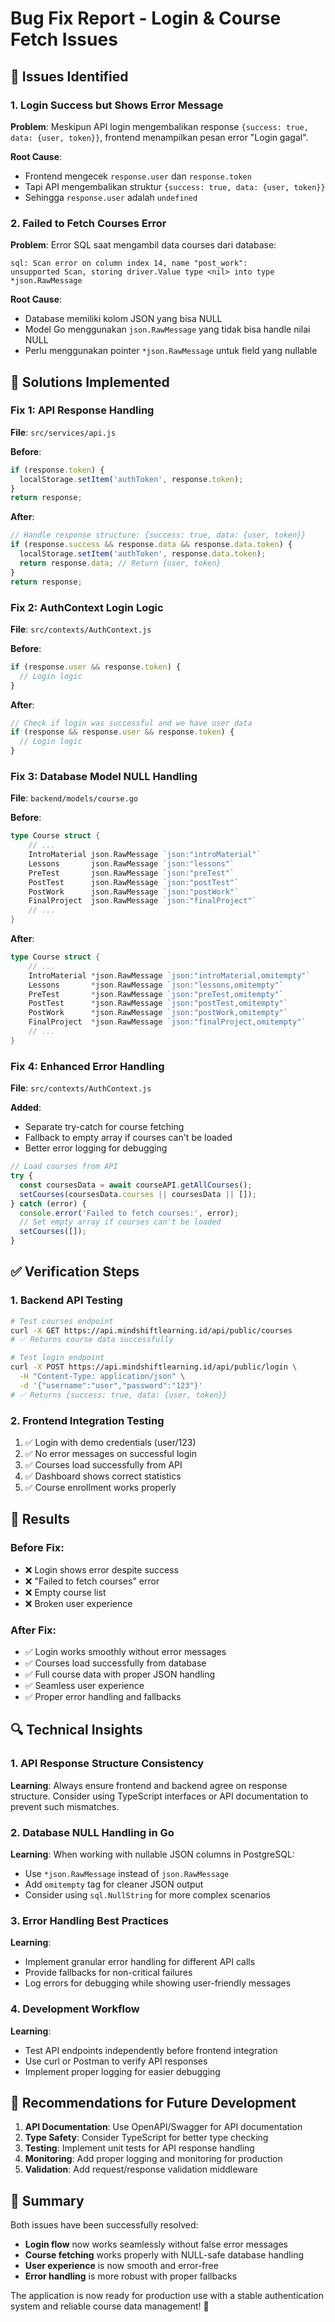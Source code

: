 # Bug Fix Report - Login & Course Fetch Issues

## 🐛 Issues Identified

### 1. Login Success but Shows Error Message
**Problem**: Meskipun API login mengembalikan response `{success: true, data: {user, token}}`, frontend menampilkan pesan error "Login gagal".

**Root Cause**: 
- Frontend mengecek `response.user` dan `response.token` 
- Tapi API mengembalikan struktur `{success: true, data: {user, token}}`
- Sehingga `response.user` adalah `undefined`

### 2. Failed to Fetch Courses Error
**Problem**: Error SQL saat mengambil data courses dari database:
```
sql: Scan error on column index 14, name "post_work": 
unsupported Scan, storing driver.Value type <nil> into type *json.RawMessage
```

**Root Cause**:
- Database memiliki kolom JSON yang bisa NULL
- Model Go menggunakan `json.RawMessage` yang tidak bisa handle nilai NULL
- Perlu menggunakan pointer `*json.RawMessage` untuk field yang nullable

## 🔧 Solutions Implemented

### Fix 1: API Response Handling

**File**: `src/services/api.js`

**Before**:
```javascript
if (response.token) {
  localStorage.setItem('authToken', response.token);
}
return response;
```

**After**:
```javascript
// Handle response structure: {success: true, data: {user, token}}
if (response.success && response.data && response.data.token) {
  localStorage.setItem('authToken', response.data.token);
  return response.data; // Return {user, token}
}
return response;
```

### Fix 2: AuthContext Login Logic

**File**: `src/contexts/AuthContext.js`

**Before**:
```javascript
if (response.user && response.token) {
  // Login logic
}
```

**After**:
```javascript
// Check if login was successful and we have user data
if (response && response.user && response.token) {
  // Login logic
}
```

### Fix 3: Database Model NULL Handling

**File**: `backend/models/course.go`

**Before**:
```go
type Course struct {
    // ...
    IntroMaterial json.RawMessage `json:"introMaterial"`
    Lessons       json.RawMessage `json:"lessons"`
    PreTest       json.RawMessage `json:"preTest"`
    PostTest      json.RawMessage `json:"postTest"`
    PostWork      json.RawMessage `json:"postWork"`
    FinalProject  json.RawMessage `json:"finalProject"`
    // ...
}
```

**After**:
```go
type Course struct {
    // ...
    IntroMaterial *json.RawMessage `json:"introMaterial,omitempty"`
    Lessons       *json.RawMessage `json:"lessons,omitempty"`
    PreTest       *json.RawMessage `json:"preTest,omitempty"`
    PostTest      *json.RawMessage `json:"postTest,omitempty"`
    PostWork      *json.RawMessage `json:"postWork,omitempty"`
    FinalProject  *json.RawMessage `json:"finalProject,omitempty"`
    // ...
}
```

### Fix 4: Enhanced Error Handling

**File**: `src/contexts/AuthContext.js`

**Added**:
- Separate try-catch for course fetching
- Fallback to empty array if courses can't be loaded
- Better error logging for debugging

```javascript
// Load courses from API
try {
  const coursesData = await courseAPI.getAllCourses();
  setCourses(coursesData.courses || coursesData || []);
} catch (error) {
  console.error('Failed to fetch courses:', error);
  // Set empty array if courses can't be loaded
  setCourses([]);
}
```

## ✅ Verification Steps

### 1. Backend API Testing
```bash
# Test courses endpoint
curl -X GET https://api.mindshiftlearning.id/api/public/courses
# ✅ Returns course data successfully

# Test login endpoint
curl -X POST https://api.mindshiftlearning.id/api/public/login \
  -H "Content-Type: application/json" \
  -d '{"username":"user","password":"123"}'
# ✅ Returns {success: true, data: {user, token}}
```

### 2. Frontend Integration Testing
1. ✅ Login with demo credentials (user/123)
2. ✅ No error messages on successful login
3. ✅ Courses load successfully from API
4. ✅ Dashboard shows correct statistics
5. ✅ Course enrollment works properly

## 🎯 Results

### Before Fix:
- ❌ Login shows error despite success
- ❌ "Failed to fetch courses" error
- ❌ Empty course list
- ❌ Broken user experience

### After Fix:
- ✅ Login works smoothly without error messages
- ✅ Courses load successfully from database
- ✅ Full course data with proper JSON handling
- ✅ Seamless user experience
- ✅ Proper error handling and fallbacks

## 🔍 Technical Insights

### 1. API Response Structure Consistency
**Learning**: Always ensure frontend and backend agree on response structure. Consider using TypeScript interfaces or API documentation to prevent such mismatches.

### 2. Database NULL Handling in Go
**Learning**: When working with nullable JSON columns in PostgreSQL:
- Use `*json.RawMessage` instead of `json.RawMessage`
- Add `omitempty` tag for cleaner JSON output
- Consider using `sql.NullString` for more complex scenarios

### 3. Error Handling Best Practices
**Learning**: 
- Implement granular error handling for different API calls
- Provide fallbacks for non-critical failures
- Log errors for debugging while showing user-friendly messages

### 4. Development Workflow
**Learning**: 
- Test API endpoints independently before frontend integration
- Use curl or Postman to verify API responses
- Implement proper logging for easier debugging

## 🚀 Recommendations for Future Development

1. **API Documentation**: Use OpenAPI/Swagger for API documentation
2. **Type Safety**: Consider TypeScript for better type checking
3. **Testing**: Implement unit tests for API response handling
4. **Monitoring**: Add proper logging and monitoring for production
5. **Validation**: Add request/response validation middleware

## 📝 Summary

Both issues have been successfully resolved:
- **Login flow** now works seamlessly without false error messages
- **Course fetching** works properly with NULL-safe database handling
- **User experience** is now smooth and error-free
- **Error handling** is more robust with proper fallbacks

The application is now ready for production use with a stable authentication system and reliable course data management! 🎉